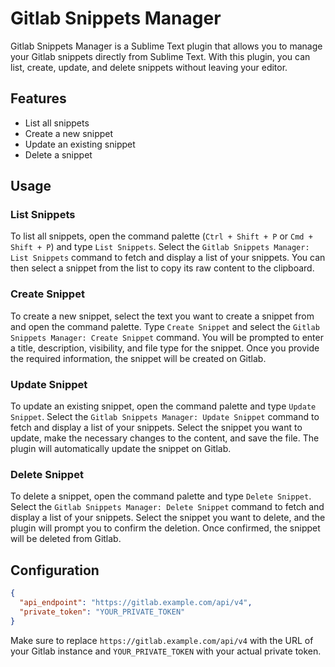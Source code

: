 # Gitlab Snippets Manager

Gitlab Snippets Manager is a Sublime Text plugin that allows you to manage your Gitlab snippets directly from Sublime Text. With this plugin, you can list, create, update, and delete snippets without leaving your editor.

## Features

- List all snippets
- Create a new snippet
- Update an existing snippet
- Delete a snippet

## Usage

### List Snippets

To list all snippets, open the command palette (`Ctrl + Shift + P` or `Cmd + Shift + P`) and type `List Snippets`. Select the `Gitlab Snippets Manager: List Snippets` command to fetch and display a list of your snippets. You can then select a snippet from the list to copy its raw content to the clipboard.

### Create Snippet

To create a new snippet, select the text you want to create a snippet from and open the command palette. Type `Create Snippet` and select the `Gitlab Snippets Manager: Create Snippet` command. You will be prompted to enter a title, description, visibility, and file type for the snippet. Once you provide the required information, the snippet will be created on Gitlab.

### Update Snippet

To update an existing snippet, open the command palette and type `Update Snippet`. Select the `Gitlab Snippets Manager: Update Snippet` command to fetch and display a list of your snippets. Select the snippet you want to update, make the necessary changes to the content, and save the file. The plugin will automatically update the snippet on Gitlab.

### Delete Snippet

To delete a snippet, open the command palette and type `Delete Snippet`. Select the `Gitlab Snippets Manager: Delete Snippet` command to fetch and display a list of your snippets. Select the snippet you want to delete, and the plugin will prompt you to confirm the deletion. Once confirmed, the snippet will be deleted from Gitlab.

## Configuration


```json
{
  "api_endpoint": "https://gitlab.example.com/api/v4",
  "private_token": "YOUR_PRIVATE_TOKEN"
}
```

Make sure to replace `https://gitlab.example.com/api/v4` with the URL of your Gitlab instance and `YOUR_PRIVATE_TOKEN` with your actual private token.

